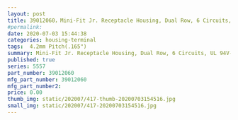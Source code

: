 ```yaml
---
layout: post
title: 39012060，Mini-Fit Jr. Receptacle Housing, Dual Row, 6 Circuits, UL 94V-2, Natural
#permalink: 
date: 2020-07-03 15:44:38
categories: housing-terminal
tags:  4.2mm Pitch(.165")
summary: Mini-Fit Jr. Receptacle Housing, Dual Row, 6 Circuits, UL 94V-2, Natural
published: true 
series: 5557
part_number: 39012060
mfg_part_number: 39012060
mfg_part_number2: 
price: 0.00
thumb_img: static/202007/417-thumb-20200703154516.jpg
small_img: static/202007/417-20200703154516.jpg
---
```



